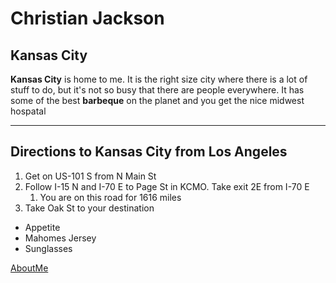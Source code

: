 # Christian Jackson
## Kansas City

**Kansas City** is home to me. It is the right size city where there is a lot of stuff to do, but it's not so busy that there are people everywhere. It has some of the best **barbeque** on the planet and you get the nice midwest hospatal

---
## Directions to Kansas City from Los Angeles
1. Get on US-101 S from N Main St
1. Follow I-15 N and I-70 E to Page St in KCMO. Take exit 2E from I-70 E
    1. You are on this road for 1616 miles
1. Take Oak St to your destination

- Appetite
- Mahomes Jersey
- Sunglasses

[AboutMe](https://github.com/ChristianJBNB/assignment2-jackson/blob/main/AboutMe.md)